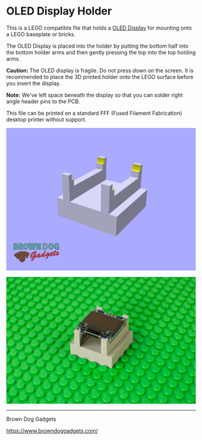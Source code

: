 # OLED Display Holder

This is a LEGO compatible file that holds a [OLED Display](https://www.amazon.com/gp/product/B08FD643VZ/) for mounting onto a LEGO baseplate or bricks.

The OLED Display is placed into the holder by putting the bottom half into the bottom holder arms and then gently pressing the top into the top holding arms.

**Caution:** The OLED display is fragile. Do not press down on the screen. It is recommended to place the 3D printed holder onto the LEGO surface before you insert the display.

**Note:** We've left space beneath the display so that you can solder right angle header pins to the PCB.

This file can be printed on a standard FFF (Fused Filament Fabrication) desktop printer without support.

![](Images/OLED-Display-Holder.png)

![](Images/OLED-Display-Holder-0957.jpg)

---

Brown Dog Gadgets

https://www.browndoggadgets.com/
